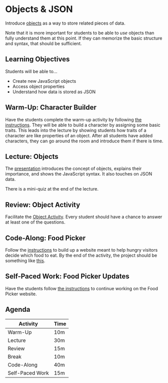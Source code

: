 # Objects & JSON
Introduce [objects](https://www.w3schools.com/js/js_objects.asp) as a way to store related pieces of data.

Note that it is more important for students to be able to _use_ objects than fully understand them at this point. If they can memorize the basic structure and syntax, that should be sufficient.

## Learning Objectives
Students will be able to...

- Create new JavaScript objects
- Access object properties
- Understand how data is stored as JSON

## Warm-Up: Character Builder
Have the students complete the warm-up activity by following [the instructions](WarmUp.md). They will be able to build a character by assigning some basic traits. This leads into the lecture by showing students how traits of a character are like properties of an object. After all students have added characters, they can go around the room and introduce them if there is time.

## Lecture: Objects
The [presentation](Objects.pptx) introduces the concept of objects, explains their importance, and shows the JavaScript syntax. It also touches on JSON data.

There is a mini-quiz at the end of the lecture.

## Review: Object Activity
Facilitate the [Object Activity](ObjectActivity.md). Every student should have a chance to answer at least one of the questions.

## Code-Along: Food Picker
Follow the [instructions](FoodPickerCodeAlong.md) to build up a website meant to help hungry visitors decide which food to eat. By the end of the activity, the project should be something like [this](https://replit.com/@HylandOutreach/FoodPickerComplete#script.js).

## Self-Paced Work: Food Picker Updates
Have the students follow [the instructions](SelfPacedWork.md) to continue working on the Food Picker website.
 
## Agenda

| Activity | Time |
|-|-|
| Warm-Up | 10m |
| Lecture | 30m |
| Review | 15m |
| Break | 10m |
| Code-Along | 40m |
| Self-Paced Work | 15m |
